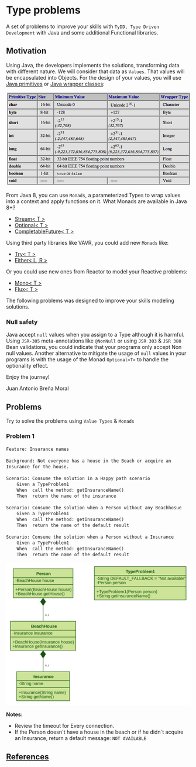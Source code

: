 # Type problems
A set of problems to improve your skills with `TyDD, Type Driven Development` 
with Java and some additional Functional libraries.

## Motivation

Using Java, the developers implements the solutions, transforming data 
with different nature. We will consider that data as `Values`. That values will be encapsulated into Objects. 
For the design of your values, you will use [Java primitives](https://docs.oracle.com/javase/tutorial/java/nutsandbolts/datatypes.html)
or [Java wrapper classes](https://en.wikipedia.org/wiki/Primitive_wrapper_class):

![](docs/images/javaTypes.png) 

From Java 8, you can use `Monads`, a parameterized Types to wrap values into a context and apply functions on it. 
What Monads are available in Java 8+?

- [Stream< T >](https://docs.oracle.com/javase/8/docs/api/java/util/stream/Stream.html)
- [Optional< T >](https://docs.oracle.com/javase/8/docs/api/java/util/Optional.html)
- [CompletableFuture< T >](https://docs.oracle.com/javase/8/docs/api/java/util/concurrent/CompletableFuture.html)

Using third party libraries like VAVR, you could add new `Monads` like:

- [Try< T >](https://static.javadoc.io/io.vavr/vavr/0.9.2/io/vavr/control/Try.html)
- [Either< L ,R >](https://static.javadoc.io/io.vavr/vavr/0.9.2/io/vavr/control/Either.html)

Or you could use new ones from Reactor to model your Reactive problems:

- [Mono< T >](https://projectreactor.io/docs/core/release/api/reactor/core/publisher/Mono.html)
- [Flux< T >](https://projectreactor.io/docs/core/release/api/reactor/core/publisher/Flux.html)

The following problems was designed to improve your skills modeling solutions.

### Null safety

Java accept `null` values when you assign to a Type although it is harmful. 
Using `JSR-305` meta-annotations like `@NonNull` or using `JSR 303` & `JSR 380` Bean validations,
you could indicate that your programs only accept Non null values. 
Another alternative to mitigate the usage of `null` values in your programs is with the 
usage of the Monad `Optional<T>` to handle the optionality effect.

Enjoy the journey!

Juan Antonio Breña Moral


## Problems

Try to solve the problems using `Value Types` & `Monads`

### Problem 1

``` gherkin 
Feature: Insurance names

Background: Not everyone has a house in the Beach or acquire an Insurance for the house.

Scenario: Consume the solution in a Happy path scenario
    Given a TypeProblem1
    When  call the method: getInsuranceName()
    Then  return the name of the insurance

Scenario: Consume the solution when a Person without any Beachhosue
    Given a TypeProblem1
    When  call the method: getInsuranceName()
    Then  return the name of the default result

Scenario: Consume the solution when a Person without a Insurance
    Given a TypeProblem1
    When  call the method: getInsuranceName()
    Then  return the name of the default result

``` 

![](./docs/class-diagram-type-problem1.svg)

**Notes:** 

- Review the timeout for Every connection.
- If the Person doesn´t have a house in the beach or if he didn´t acquire an Insurance, return a default message: `NOT AVAILABLE`

## [References](./REFERENCES.md)